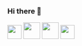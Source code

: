 ### Hi there 🖖
<img width="32" height="32" src="https://vuejs.org/images/logo.png"> <img width="38" height="38" src="https://nuxtjs.org/logos/nuxt-icon.png"> <img height="38" src="https://assets.website-files.com/5e7cf661c23ac9df156d9c3d/5e7d00738a3130e29ac2be65_Branding%20Logo%20300x80.svg"> <img width="32" height="32" src="https://upload.wikimedia.org/wikipedia/commons/thumb/9/99/Unofficial_JavaScript_logo_2.svg/480px-Unofficial_JavaScript_logo_2.svg.png">
